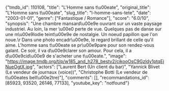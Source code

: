 {"tmdb_id": 110108, "title": "L'Homme sans t\u00eate", "original_title": "L'Homme sans t\u00eate", "slug_title": "l-homme-sans-tete", "date": "2003-01-01", "genre": ["Fantastique / Romance"], "score": "6.0/10", "synopsis": "Une chambre mansard\u00e9e ouvrant sur un vaste paysage industriel. Au loin, la mer \u00e0 perte de vue. Quelques pas de danse sur une m\u00e9lodie teint\u00e9e de nostalgie. Un noeud papillon que l'on noue.\r Dans une photo encadr\u00e9e, le regard brillant de celle qu'il aime. L'homme sans t\u00eate se pr\u00e9pare pour son rendez-vous galant. Ce soir, il va d\u00e9clarer son amour. Pour cela, il a d\u00e9cid\u00e9 de s'acheter une t\u00eate.", "image": "https://image.tmdb.org/t/p/w185_and_h278_bestv2/cikooOsC9Gzldy1ptqEjNueOgtX.jpg", "actors": ["Laurent Bert (Un client du bar)", "Yannick Blivet (Le vendeur de journaux (voice))", "Christophe Botti (Le vendeur de t\u00eates bell\u00e2tre)"], "comments": [], "recommandations_id": [85923, 93520, 26146, 77133], "youtube_key": "notfound"}